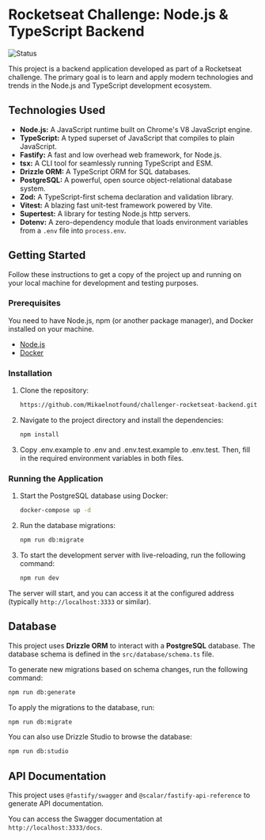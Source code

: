 # Rocketseat Challenge: Node.js & TypeScript Backend

![Status](https://img.shields.io/badge/status-in%20progress-blue)

This project is a backend application developed as part of a Rocketseat challenge. The primary goal is to learn and apply modern technologies and trends in the Node.js and TypeScript development ecosystem.

## Technologies Used

*   **Node.js:** A JavaScript runtime built on Chrome's V8 JavaScript engine.
*   **TypeScript:** A typed superset of JavaScript that compiles to plain JavaScript.
*   **Fastify:** A fast and low overhead web framework, for Node.js.
*   **tsx:** A CLI tool for seamlessly running TypeScript and ESM.
*   **Drizzle ORM:** A TypeScript ORM for SQL databases.
*   **PostgreSQL:** A powerful, open source object-relational database system.
*   **Zod:** A TypeScript-first schema declaration and validation library.
*   **Vitest:** A blazing fast unit-test framework powered by Vite.
*   **Supertest:** A library for testing Node.js http servers.
*   **Dotenv:** A zero-dependency module that loads environment variables from a `.env` file into `process.env`.

## Getting Started

Follow these instructions to get a copy of the project up and running on your local machine for development and testing purposes.

### Prerequisites

You need to have Node.js, npm (or another package manager), and Docker installed on your machine.
*   [Node.js](https://nodejs.org/)
*   [Docker](https://www.docker.com/)

### Installation

1.  Clone the repository:
    ```bash
    https://github.com/Mikaelnotfound/challenger-rocketseat-backend.git
    ```
2.  Navigate to the project directory and install the dependencies:
    ```bash
    npm install
    ```
3. Copy .env.example to .env and .env.test.example to .env.test. Then, fill in the required environment variables in both files.

### Running the Application

1.  Start the PostgreSQL database using Docker:
    ```bash
    docker-compose up -d
    ```
2.  Run the database migrations:
    ```bash
    npm run db:migrate
    ```
3.  To start the development server with live-reloading, run the following command:
    ```bash
    npm run dev
    ```

The server will start, and you can access it at the configured address (typically `http://localhost:3333` or similar).

## Database

This project uses **Drizzle ORM** to interact with a **PostgreSQL** database. The database schema is defined in the `src/database/schema.ts` file.

To generate new migrations based on schema changes, run the following command:
```bash
npm run db:generate
```

To apply the migrations to the database, run:
```bash
npm run db:migrate
```

You can also use Drizzle Studio to browse the database:
```bash
npm run db:studio
```

## API Documentation

This project uses `@fastify/swagger` and `@scalar/fastify-api-reference` to generate API documentation.

You can access the Swagger documentation at `http://localhost:3333/docs`.